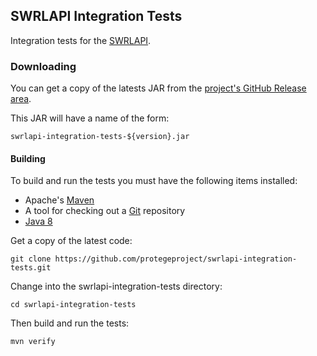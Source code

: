 ## SWRLAPI Integration Tests

Integration tests for the [SWRLAPI](https://github.com/protegeproject/swrlapi).

### Downloading

You can get a copy of the latests JAR from the [project's GitHub Release area](https://github.com/protegeproject/swrlapi-integration-tests/releases).

This JAR will have a name of the form:

    swrlapi-integration-tests-${version}.jar

#### Building 

To build and run the tests you must have the following items installed:

+ Apache's [Maven](http://maven.apache.org/index.html)
+ A tool for checking out a [Git](http://git-scm.com/) repository
+ [Java 8](http://www.oracle.com/technetwork/java/javase/downloads/index.html)

Get a copy of the latest code:

    git clone https://github.com/protegeproject/swrlapi-integration-tests.git 

Change into the swrlapi-integration-tests directory:

    cd swrlapi-integration-tests 

Then build and run the tests:

    mvn verify

